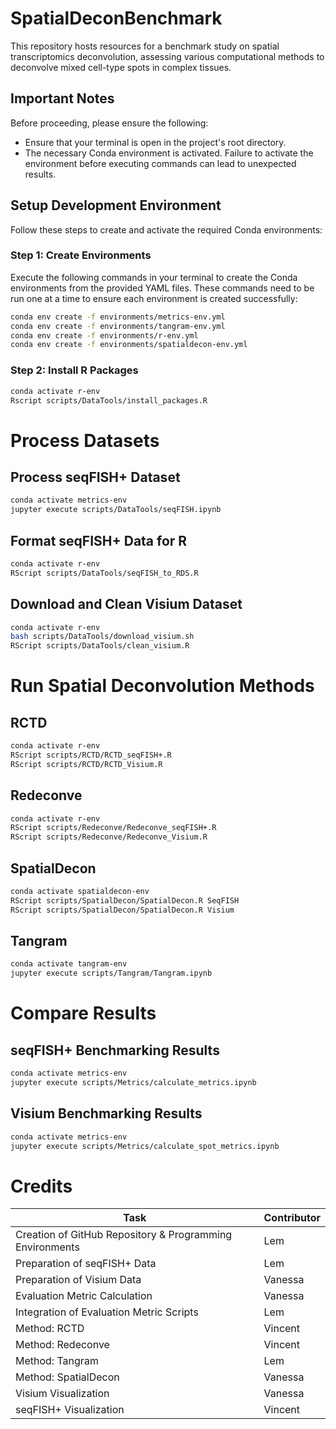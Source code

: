 # SpatialDeconBenchmark

This repository hosts resources for a benchmark study on spatial transcriptomics deconvolution, assessing various computational methods to deconvolve mixed cell-type spots in complex tissues.

## Important Notes

Before proceeding, please ensure the following:
- Ensure that your terminal is open in the project's root directory.
- The necessary Conda environment is activated. Failure to activate the environment before executing commands can lead to unexpected results.

## Setup Development Environment

Follow these steps to create and activate the required Conda environments:

### Step 1: Create Environments

Execute the following commands in your terminal to create the Conda environments from the provided YAML files. These commands need to be run one at a time to ensure each environment is created successfully:

```bash
conda env create -f environments/metrics-env.yml
conda env create -f environments/tangram-env.yml
conda env create -f environments/r-env.yml
conda env create -f environments/spatialdecon-env.yml
```

### Step 2: Install R Packages
```bash
conda activate r-env
Rscript scripts/DataTools/install_packages.R
```

# Process Datasets

## Process seqFISH+ Dataset

```bash
conda activate metrics-env
jupyter execute scripts/DataTools/seqFISH.ipynb
```

## Format seqFISH+ Data for R

```bash
conda activate r-env
RScript scripts/DataTools/seqFISH_to_RDS.R
```

## Download and Clean Visium Dataset

```bash
conda activate r-env
bash scripts/DataTools/download_visium.sh
RScript scripts/DataTools/clean_visium.R
```

# Run Spatial Deconvolution Methods

## RCTD
```bash
conda activate r-env
RScript scripts/RCTD/RCTD_seqFISH+.R
RScript scripts/RCTD/RCTD_Visium.R
```

## Redeconve
```bash
conda activate r-env
RScript scripts/Redeconve/Redeconve_seqFISH+.R
RScript scripts/Redeconve/Redeconve_Visium.R
```

## SpatialDecon

```bash
conda activate spatialdecon-env
RScript scripts/SpatialDecon/SpatialDecon.R SeqFISH
RScript scripts/SpatialDecon/SpatialDecon.R Visium
```

## Tangram
```bash
conda activate tangram-env
jupyter execute scripts/Tangram/Tangram.ipynb
```

# Compare Results

## seqFISH+ Benchmarking Results

```bash
conda activate metrics-env
jupyter execute scripts/Metrics/calculate_metrics.ipynb
```

## Visium Benchmarking Results

```bash
conda activate metrics-env
jupyter execute scripts/Metrics/calculate_spot_metrics.ipynb
```

# Credits

| Task                                                     | Contributor |
|----------------------------------------------------------|-------------|
| Creation of GitHub Repository & Programming Environments | Lem         |
| Preparation of seqFISH+ Data                             | Lem         |
| Preparation of Visium Data                               | Vanessa     |
| Evaluation Metric Calculation                            | Vanessa     |
| Integration of Evaluation Metric Scripts                 | Lem         |
| Method: RCTD                                             | Vincent     |
| Method: Redeconve                                        | Vincent     |
| Method: Tangram                                          | Lem         |
| Method: SpatialDecon                                     | Vanessa     |
| Visium Visualization                                     | Vanessa     |
| seqFISH+ Visualization                                   | Vincent     |
